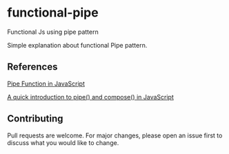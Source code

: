# functional-pipe
Functional Js using pipe pattern

Simple explanation about functional Pipe pattern.

## References

[Pipe Function in JavaScript ](https://medium.com/@venomnert/pipe-function-in-javascript-8a22097a538e)

[A quick introduction to pipe() and compose() in JavaScript](https://www.freecodecamp.org/news/pipe-and-compose-in-javascript-5b04004ac937/)

## Contributing
Pull requests are welcome. For major changes, please open an issue first to discuss what you would like to change.

